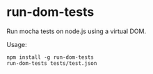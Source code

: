 # run-dom-tests

Run mocha tests on node.js using a virtual DOM.

Usage:
```
npm install -g run-dom-tests
run-dom-tests tests/test.json
```
